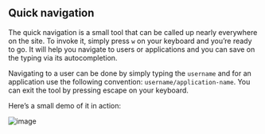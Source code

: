 ## Quick navigation

The quick navigation is a small tool that can be called up nearly everywhere on
the site. To invoke it, simply press `w` on your keyboard and you’re ready to go.
It will help you navigate to users or applications and you can save on the typing
via its autocompletion.

Navigating to a user can be done by simply typing the `username` and for an
application use the following convention: `username/application-name`.
You can exit the tool by pressing escape on your keyboard.

Here’s a small demo of it in action:

![image](/images/quick-nav.gif)
